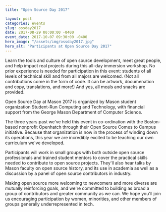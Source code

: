 ```yaml
---
title: "Open Source Day 2017"

layout: post
categories: events
slug: ossday2017
date: 2017-08-29 00:00:00 -0400
event_date: 2017-10-07 09:30:00 -0400
hero_image: "/assets/img/ossday2017.jpg"
hero_alt: "Participants at Open Source Day 2017"
---
```


Learn the tools and culture of open source development, meet great people, and help impact real projects during this all-day immersion workshop. No prior experience is needed for participation in this event: students of all levels of technical skill and from all majors are welcomed. (Not all contributions come in the form of code. It can be artwork, documenation and copy, translations, and more!) And yes, all meals and snacks are provided.

Open Source Day at Mason 2017 is organized by Mason student organization Student-Run Computing and Technology, with financial support from the George Mason Department of Computer Science.

The three years past we've held this event in co-ordination with the Boston-based nonprofit Openhatch through their
Open Source Comes to Campus initiative. Because that organization is now in the process of winding down its operations, this year we are incredibly excited to be teaching our own curriculum we've developed.

Participants will work in small groups with both outside open source professionals and trained student mentors to cover the practical skills needed to contribute to open source projects. They'll also hear talks by Mason faculty on open source history, and its use in academia as well as a discussion by a panel of open source contributors in industry.

Making open source more welcoming to newcomers and more diverse are mutually reinforcing goals, and we're committed to building as broad a group of contributors and greater community as we can. We hope you'll join us encouraging participation by women, minorities, and other members of groups generally underrepresented in tech.